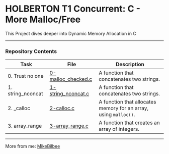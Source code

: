 <h1> HOLBERTON T1 Concurrent: C - More Malloc/Free </h1>

This Project dives deeper into Dynamic Memory Allocation in C

---

<h3> Repository Contents </h3>

| Task | File | Description |
| ----- | ----- | ----- |
| 0. Trust no one | [0-malloc_checked.c](https://github.com/MikeBilbee/holbertonschool-low_level_programming/blob/master/more_malloc_free/0-malloc_checked.c) | A function that concatenates two strings. |
| 1. string_nconcat | [1-string_nconcat.c](https://github.com/MikeBilbee/holbertonschool-low_level_programming/blob/master/more_malloc_free/1-string_nconcat.c) | A function that concatenates two strings. |
| 2. _calloc | [2-calloc.c](https://github.com/MikeBilbee/holbertonschool-low_level_programming/blob/master/more_malloc_free/2-calloc.c) | A function that allocates memory for an array, using ``malloc()``. |
| 3. array_range | [3-array_range.c](https://github.com/MikeBilbee/holbertonschool-low_level_programming/blob/master/more_malloc_free/3-array_range.c) | A function that creates an array of integers. |



---

More from me: [MikeBilbee](https://github.com/MikeBilbee)
